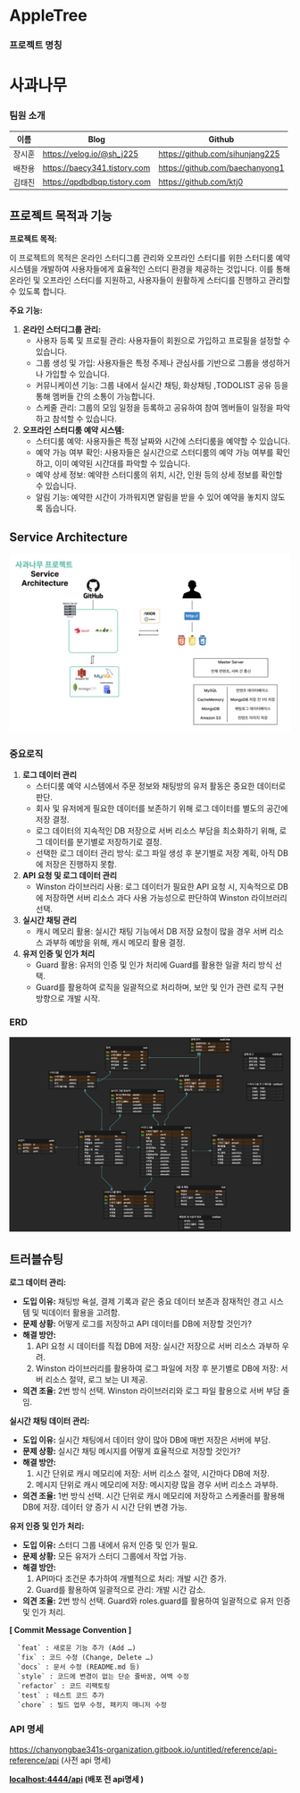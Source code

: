# AppleTree

### 프로젝트 명칭

# 사과나무

### 팀원 소개

| 이름   | Blog                         | Github                          |
| ------ | ---------------------------- | ------------------------------- |
| 장시훈 | https://velog.io/@sh_j225    | https://github.com/sihunjang225 |
| 배찬용 | https://baecy341.tistory.com | https://github.com/baechanyong1 |
| 김태진 | https://qpdbdbqp.tistory.com | https://github.com/ktj0         |

## 프로젝트 목적과 기능

**프로젝트 목적:**

이 프로젝트의 목적은 온라인 스터디그룹 관리와 오프라인 스터디를 위한 스터디룸 예약 시스템을 개발하여 사용자들에게 효율적인 스터디 환경을 제공하는 것입니다. 이를 통해 온라인 및 오프라인 스터디를 지원하고, 사용자들이 원활하게 스터디를 진행하고 관리할 수 있도록 합니다.

**주요 기능:**

1. **온라인 스터디그룹 관리:**
   - 사용자 등록 및 프로필 관리: 사용자들이 회원으로 가입하고 프로필을 설정할 수 있습니다.
   - 그룹 생성 및 가입: 사용자들은 특정 주제나 관심사를 기반으로 그룹을 생성하거나 가입할 수 있습니다.
   - 커뮤니케이션 기능: 그룹 내에서 실시간 채팅, 화상채팅 ,TODOLIST 공유 등을 통해 멤버들 간의 소통이 가능합니다.
   - 스케줄 관리: 그룹의 모임 일정을 등록하고 공유하여 참여 멤버들이 일정을 파악하고 참석할 수 있습니다.
2. **오프라인 스터디룸 예약 시스템:**
   - 스터디룸 예약: 사용자들은 특정 날짜와 시간에 스터디룸을 예약할 수 있습니다.
   - 예약 가능 여부 확인: 사용자들은 실시간으로 스터디룸의 예약 가능 여부를 확인하고, 이미 예약된 시간대를 파악할 수 있습니다.
   - 예약 상세 정보: 예약한 스터디룸의 위치, 시간, 인원 등의 상세 정보를 확인할 수 있습니다.
   - 알림 기능: 예약한 시간이 가까워지면 알림을 받을 수 있어 예약을 놓치지 않도록 돕습니다.

## Service Architecture

![Alt text](./Service%20Architecture.png)

### 중요로직

1. **로그 데이터 관리**
   - 스터디룸 예약 시스템에서 주문 정보와 채팅방의 유저 활동은 중요한 데이터로 판단.
   - 회사 및 유저에게 필요한 데이터를 보존하기 위해 로그 데이터를 별도의 공간에 저장 결정.
   - 로그 데이터의 지속적인 DB 저장으로 서버 리소스 부담을 최소화하기 위해, 로그 데이터를 분기별로 저장하기로 결정.
   - 선택한 로그 데이터 관리 방식: 로그 파일 생성 후 분기별로 저장 계획, 아직 DB에 저장은 진행하지 못함.
2. **API 요청 및 로그 데이터 관리**
   - Winston 라이브러리 사용: 로그 데이터가 필요한 API 요청 시, 지속적으로 DB에 저장하면 서버 리소스 과다 사용 가능성으로 판단하여 Winston 라이브러리 선택.
3. **실시간 채팅 관리**
   - 캐시 메모리 활용: 실시간 채팅 기능에서 DB 저장 요청이 많을 경우 서버 리소스 과부하 예방을 위해, 캐시 메모리 활용 결정.
4. **유저 인증 및 인가 처리**
   - Guard 활용: 유저의 인증 및 인가 처리에 Guard를 활용한 일괄 처리 방식 선택.
   - Guard를 활용하여 로직을 일괄적으로 처리하며, 보안 및 인가 관련 로직 구현 방향으로 개발 시작.

### ERD

![Alt text](./사과나무ERD.png)

## 트러블슈팅

**로그 데이터 관리:**

- **도입 이유:** 채팅방 욕설, 결제 기록과 같은 중요 데이터 보존과 잠재적인 경고 시스템 및 빅데이터 활용을 고려함.
- **문제 상황:** 어떻게 로그를 저장하고 API 데이터를 DB에 저장할 것인가?
- **해결 방안:**
  1. API 요청 시 데이터를 직접 DB에 저장: 실시간 저장으로 서버 리소스 과부하 우려.
  2. Winston 라이브러리를 활용하여 로그 파일에 저장 후 분기별로 DB에 저장: 서버 리소스 절약, 로그 보는 UI 제공.
- **의견 조율:** 2번 방식 선택. Winston 라이브러리와 로그 파일 활용으로 서버 부담 줄임.

**실시간 채팅 데이터 관리:**

- **도입 이유:** 실시간 채팅에서 데이터 양이 많아 DB에 매번 저장은 서버에 부담.
- **문제 상황:** 실시간 채팅 메시지를 어떻게 효율적으로 저장할 것인가?
- **해결 방안:**
  1. 시간 단위로 캐시 메모리에 저장: 서버 리소스 절약, 시간마다 DB에 저장.
  2. 메시지 단위로 캐시 메모리에 저장: 메시지량 많을 경우 서버 리소스 과부하.
- **의견 조율:** 1번 방식 선택. 시간 단위로 캐시 메모리에 저장하고 스케줄러를 활용해 DB에 저장. 데이터 양 증가 시 시간 단위 변경 가능.

**유저 인증 및 인가 처리:**

- **도입 이유:** 스터디 그룹 내에서 유저 인증 및 인가 필요.
- **문제 상황:** 모든 유저가 스터디 그룹에서 작업 가능.
- **해결 방안:**
  1. API마다 조건문 추가하여 개별적으로 처리: 개발 시간 증가.
  2. Guard를 활용하여 일괄적으로 관리: 개발 시간 감소.
- **의견 조율:** 2번 방식 선택. Guard와 roles.guard를 활용하여 일괄적으로 유저 인증 및 인가 처리.

**[ Commit Message Convention ]**

      `feat` : 새로운 기능 추가 (Add …)
      `fix` : 코드 수정 (Change, Delete …)
      `docs` : 문서 수정 (README.md 등)
      `style` : 코드에 변경이 없는 단순 줄바꿈, 여백 수정
      `refactor` : 코드 리팩토링
      `test` : 테스트 코드 추가
      `chore` : 빌드 업무 수정, 패키지 매니저 수정

### API 명세

https://chanyongbae341s-organization.gitbook.io/untitled/reference/api-reference/api (사전 api 명세)

**[localhost:4444/api](http://localhost:4444/api) (배포 전 api명세 )**
